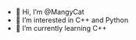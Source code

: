 - 👋 Hi, I’m @MangyCat
- 👀 I’m interested in C++ and Python
- 🌱 I’m currently learning C++ 

<!---
MangyCat/MangyCat is a ✨ special ✨ repository because its `README.md` (this file) appears on your GitHub profile.
You can click the Preview link to take a look at your changes.
--->
